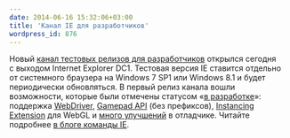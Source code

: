 ```yaml
---
date: 2014-06-16 15:32:06+03:00
title: 'Канал IE для разработчиков'
wordpress_id: 876
---
```


Новый [канал тестовых релизов для разработчиков](http://devchannel.modern.ie/) открылся сегодня с выходом Internet Explorer DC1. Тестовая версия IE ставится отдельно от системного браузера на Windows 7 SP1 или Windows 8.1 и будет периодически обновляться. В первый релиз канала вошли возможности, которые были отмечены статусом «[в разработке](http://status.modern.ie/?sort=status)»: поддержка [WebDriver](http://www.w3.org/TR/webdriver/), [Gamepad API](https://dvcs.w3.org/hg/gamepad/raw-file/default/gamepad.html) (без префиксов), [Instancing Extension](https://www.opengl.org/wiki/Vertex_Rendering#Instancing) для WebGL и [много улучшений](http://msdn.microsoft.com/en-us/library/ie/dn743687(v=vs.85).aspx) в отладчике. Читайте подробнее [в блоге команды IE](http://blogs.msdn.com/b/ie/archive/2014/06/16/announcing-internet-explorer-developer-channel.aspx).
